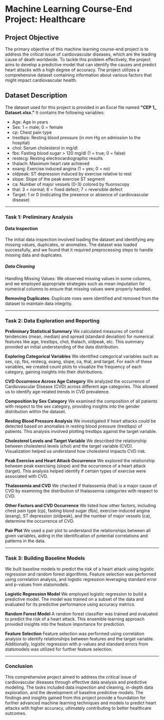 # Machine Learning Course-End Project: Healthcare

## Project Objective
The primary objective of this machine learning course-end project is to address the critical issue of cardiovascular diseases, which are the leading cause of death worldwide. To tackle this problem effectively, the project aims to develop a predictive model that can identify the causes and predict heart attacks with a high degree of accuracy. The project utilizes a comprehensive dataset containing information about various factors that might impact cardiovascular health.

## Dataset Description
The dataset used for this project is provided in an Excel file named **"CEP 1_ Dataset.xlsx."** It contains the following variables:

* Age: Age in years
* Sex: 1 = male; 0 = female
* cp: Chest pain type
* trestbps: Resting blood pressure (in mm Hg on admission to the hospital)
* chol: Serum cholesterol in mg/dl
* fbs: Fasting blood sugar > 120 mg/dl (1 = true; 0 = false)
* restecg: Resting electrocardiographic results
* thalach: Maximum heart rate achieved
* exang: Exercise induced angina (1 = yes; 0 = no)
* oldpeak: ST depression induced by exercise relative to rest
* slope: Slope of the peak exercise ST segment
* ca: Number of major vessels (0-3) colored by fluoroscopy
* thal: 3 = normal; 6 = fixed defect; 7 = reversible defect
* Target: 1 or 0 (indicating the presence or absence of cardiovascular disease)
***
### Task 1: Preliminary Analysis
#### Data Inspection
The initial data inspection involved loading the dataset and identifying any missing values, duplicates, or anomalies. The dataset was loaded successfully, and we found that it required preprocessing steps to handle missing data and duplicates.

##### Data Cleaning
Handling Missing Values: We observed missing values in some columns, and we employed appropriate strategies such as mean imputation for numerical columns to ensure that missing values were properly handled.

**Removing Duplicates**: Duplicate rows were identified and removed from the dataset to maintain data integrity.
***
### Task 2: Data Exploration and Reporting
**Preliminary Statistical Summary**
We calculated measures of central tendencies (mean, median) and spread (standard deviation) for numerical features like age, trestbps, chol, thalach, oldpeak, etc. This summary provided an initial understanding of the data distribution.

**Exploring Categorical Variables**
We identified categorical variables such as sex, cp, fbs, restecg, exang, slope, ca, thal, and target. For each of these variables, we created count plots to visualize the frequency of each category, gaining insights into their distributions.

**CVD Occurrence Across Age Category**
We analyzed the occurrence of Cardiovascular Disease (CVD) across different age categories. This allowed us to identify age-related trends in CVD prevalence.

**Composition by Sex Category**
We examined the composition of all patients with respect to the sex category, providing insights into the gender distribution within the dataset.

**Resting Blood Pressure Analysis**
We investigated if heart attacks could be detected based on anomalies in resting blood pressure (trestbps) of patients. This analysis involved plotting trestbps against the target variable.

**Cholesterol Levels and Target Variable**
We described the relationship between cholesterol levels (chol) and the target variable (CVD). Visualization helped us understand how cholesterol impacts CVD risk.

**Peak Exercise and Heart Attack Occurrence**
We explored the relationship between peak exercising (slope) and the occurrence of a heart attack (target). This analysis helped identify if certain types of exercise were associated with CVD.

**Thalassemia and CVD**
We checked if thalassemia (thal) is a major cause of CVD by examining the distribution of thalassemia categories with respect to CVD.

**Other Factors and CVD Occurrence**
We listed how other factors, including chest pain type (cp), fasting blood sugar (fbs), exercise-induced angina (exang), ST depression (oldpeak), and the number of major vessels (ca), determine the occurrence of CVD.

**Pair Plot**
We used a pair plot to understand the relationships between all given variables, aiding in the identification of potential correlations and patterns in the data.
***
### Task 3: Building Baseline Models
We built baseline models to predict the risk of a heart attack using logistic regression and random forest algorithms. Feature selection was performed using correlation analysis, and logistic regression leveraging standard error and p-values from statsmodels.

**Logistic Regression Model**
We employed logistic regression to build a predictive model. The model was trained on a subset of the data and evaluated for its predictive performance using accuracy metrics.

**Random Forest Model**
A random forest classifier was trained and evaluated to predict the risk of a heart attack. This ensemble learning approach provided insights into the feature importance for prediction.

**Feature Selection**
Feature selection was performed using correlation analysis to identify relationships between features and the target variable. Additionally, logistic regression with p-values and standard errors from statsmodels was utilized for further feature selection.
***
### Conclusion
This comprehensive project aimed to address the critical issue of cardiovascular diseases through effective data analysis and predictive modeling. The tasks included data inspection and cleaning, in-depth data exploration, and the development of baseline predictive models. The findings and insights gained from this project provide a foundation for further advanced machine learning techniques and models to predict heart attacks with higher accuracy, ultimately contributing to better healthcare outcomes.

